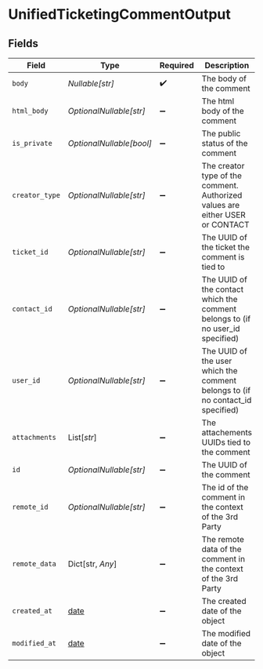 # UnifiedTicketingCommentOutput


## Fields

| Field                                                                          | Type                                                                           | Required                                                                       | Description                                                                    |
| ------------------------------------------------------------------------------ | ------------------------------------------------------------------------------ | ------------------------------------------------------------------------------ | ------------------------------------------------------------------------------ |
| `body`                                                                         | *Nullable[str]*                                                                | :heavy_check_mark:                                                             | The body of the comment                                                        |
| `html_body`                                                                    | *OptionalNullable[str]*                                                        | :heavy_minus_sign:                                                             | The html body of the comment                                                   |
| `is_private`                                                                   | *OptionalNullable[bool]*                                                       | :heavy_minus_sign:                                                             | The public status of the comment                                               |
| `creator_type`                                                                 | *OptionalNullable[str]*                                                        | :heavy_minus_sign:                                                             | The creator type of the comment. Authorized values are either USER or CONTACT  |
| `ticket_id`                                                                    | *OptionalNullable[str]*                                                        | :heavy_minus_sign:                                                             | The UUID of the ticket the comment is tied to                                  |
| `contact_id`                                                                   | *OptionalNullable[str]*                                                        | :heavy_minus_sign:                                                             | The UUID of the contact which the comment belongs to (if no user_id specified) |
| `user_id`                                                                      | *OptionalNullable[str]*                                                        | :heavy_minus_sign:                                                             | The UUID of the user which the comment belongs to (if no contact_id specified) |
| `attachments`                                                                  | List[*str*]                                                                    | :heavy_minus_sign:                                                             | The attachements UUIDs tied to the comment                                     |
| `id`                                                                           | *OptionalNullable[str]*                                                        | :heavy_minus_sign:                                                             | The UUID of the comment                                                        |
| `remote_id`                                                                    | *OptionalNullable[str]*                                                        | :heavy_minus_sign:                                                             | The id of the comment in the context of the 3rd Party                          |
| `remote_data`                                                                  | Dict[str, *Any*]                                                               | :heavy_minus_sign:                                                             | The remote data of the comment in the context of the 3rd Party                 |
| `created_at`                                                                   | [date](https://docs.python.org/3/library/datetime.html#date-objects)           | :heavy_minus_sign:                                                             | The created date of the object                                                 |
| `modified_at`                                                                  | [date](https://docs.python.org/3/library/datetime.html#date-objects)           | :heavy_minus_sign:                                                             | The modified date of the object                                                |
